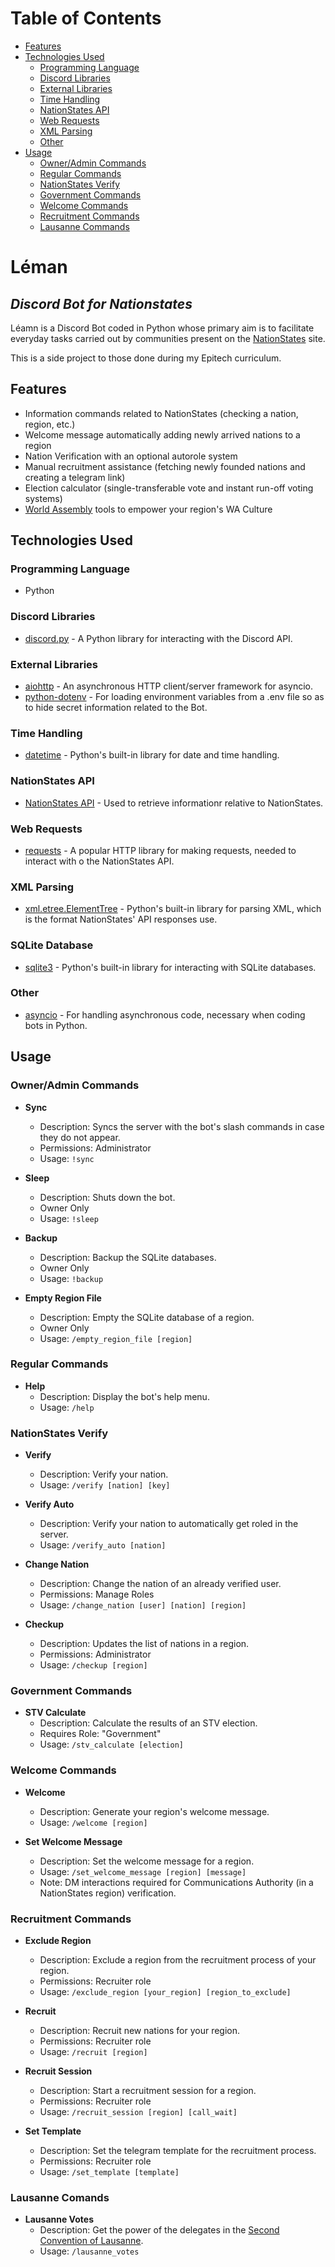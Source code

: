 # Table of Contents

- [Features](#features)
- [Technologies Used](#technologies-used)
  - [Programming Language](#programming-language)
  - [Discord Libraries](#discord-libraries)
  - [External Libraries](#external-libraries)
  - [Time Handling](#time-handling)
  - [NationStates API](#nationstates-api)
  - [Web Requests](#web-requests)
  - [XML Parsing](#xml-parsing)
  - [Other](#other)
- [Usage](#usage)
  - [Owner/Admin Commands](#owneradmin-commands)
  - [Regular Commands](#regular-commands)
  - [NationStates Verify](#nationstates-verify)
  - [Government Commands](#government-commands)
  - [Welcome Commands](#welcome-commands)
  - [Recruitment Commands](#recruitment-commands)
  - [Lausanne Commands](#lausanne-commands)

# Léman
## _Discord Bot for Nationstates_

Léamn is a Discord Bot coded in Python whose primary aim is to facilitate everyday tasks carried out by communities present on the [NationStates](https://www.nationstates.net) site.

This is a side project to those done during my Epitech curriculum.

## Features

- Information commands related to NationStates (checking a nation, region, etc.)
- Welcome message automatically adding newly arrived nations to a region
- Nation Verification with an optional autorole system
- Manual recruitment assistance (fetching newly founded nations and creating a telegram link)
- Election calculator (single-transferable vote and instant run-off voting systems)
- [World Assembly](https://www.nationstates.net/page=un) tools to empower your region's WA Culture

## Technologies Used

### Programming Language
- Python

### Discord Libraries
- [discord.py](https://discordpy.readthedocs.io/) - A Python library for interacting with the Discord API.

### External Libraries
- [aiohttp](https://docs.aiohttp.org/) - An asynchronous HTTP client/server framework for asyncio.
- [python-dotenv](https://github.com/theskumar/python-dotenv) - For loading environment variables from a .env file so as to hide secret information related to the Bot.

### Time Handling
- [datetime](https://docs.python.org/3/library/datetime.html) - Python's built-in library for date and time handling.

### NationStates API
- [NationStates API](https://www.nationstates.net/pages/api.html) - Used to retrieve informationr relative to NationStates.

### Web Requests
- [requests](https://docs.python-requests.org/) - A popular HTTP library for making requests, needed to interact with o the NationStates API.

### XML Parsing
- [xml.etree.ElementTree](https://docs.python.org/3/library/xml.etree.elementtree.html) - Python's built-in library for parsing XML, which is the format NationStates' API responses use.

### SQLite Database
- [sqlite3](https://docs.python.org/3/library/sqlite3.html) - Python's built-in library for interacting with SQLite databases.

### Other
- [asyncio](https://docs.python.org/3/library/asyncio.html) - For handling asynchronous code, necessary when coding bots in Python.

## Usage

### Owner/Admin Commands

- **Sync**
  - Description: Syncs the server with the bot's slash commands in case they do not appear.
  - Permissions: Administrator
  - Usage: `!sync`

- **Sleep**
  - Description: Shuts down the bot.
  - Owner Only
  - Usage: `!sleep`

- **Backup**
  - Description: Backup the SQLite databases.
  - Owner Only
  - Usage: `!backup`

- **Empty Region File**
  - Description: Empty the SQLite database of a region.
  - Owner Only
  - Usage: `/empty_region_file [region]`

### Regular Commands

- **Help**
  - Description: Display the bot's help menu.
  - Usage: `/help`

### NationStates Verify

- **Verify**
  - Description: Verify your nation.
  - Usage: `/verify [nation] [key]`

- **Verify Auto**
  - Description: Verify your nation to automatically get roled in the server.
  - Usage: `/verify_auto [nation]`

- **Change Nation**
  - Description: Change the nation of an already verified user.
  - Permissions: Manage Roles
  - Usage: `/change_nation [user] [nation] [region]`

- **Checkup**
  - Description: Updates the list of nations in a region.
  - Permissions: Administrator
  - Usage: `/checkup [region]`

### Government Commands

- **STV Calculate**
  - Description: Calculate the results of an STV election.
  - Requires Role: "Government"
  - Usage: `/stv_calculate [election]`

### Welcome Commands

- **Welcome**
  - Description: Generate your region's welcome message.
  - Usage: `/welcome [region]`

- **Set Welcome Message**
  - Description: Set the welcome message for a region.
  - Usage: `/set_welcome_message [region] [message]`
  - Note: DM interactions required for Communications Authority (in a NationStates region) verification.

### Recruitment Commands

- **Exclude Region**
  - Description: Exclude a region from the recruitment process of your region.
  - Permissions: Recruiter role
  - Usage: `/exclude_region [your_region] [region_to_exclude]`

- **Recruit**
  - Description: Recruit new nations for your region.
  - Permissions: Recruiter role
  - Usage: `/recruit [region]`

- **Recruit Session**
  - Description: Start a recruitment session for a region.
  - Permissions: Recruiter role
  - Usage: `/recruit_session [region] [call_wait]`

- **Set Template**
  - Description: Set the telegram template for the recruitment process.
  - Permissions: Recruiter role
  - Usage: `/set_template [template]`

### Lausanne Comands

- **Lausanne Votes**
  - Description: Get the power of the delegates in the [Second Convention of Lausanne](https://forum.theeastpacific.com/t/the-second-convention-of-lausanne/16883).
  - Usage: `/lausanne_votes`